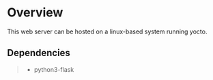 # Overview
This web server can be hosted on a linux-based system running yocto.

## Dependencies
> - python3-flask
